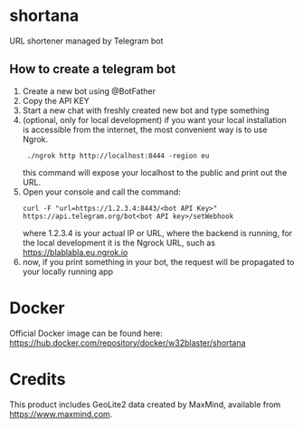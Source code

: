 # shortana
URL shortener managed by Telegram bot

## How to create a telegram bot
1. Create a new bot using @BotFather
2. Copy the API KEY
3. Start a new chat with freshly created new bot and type something
4. (optional, only for local development) if you want your local installation
    is accessible from the internet, the most convenient way is to use Ngrok.
    ```
     ./ngrok http http://localhost:8444 -region eu
    ```
    this command will expose your localhost to the public and print out the URL.
5. Open your console and call the command:
    ```
    curl -F "url=https://1.2.3.4:8443/<bot API Key>" https://api.telegram.org/bot<bot API key>/setWebhook
    ```
    where 1.2.3.4 is your actual IP or URL, where the backend is running,
    for the local development it is the Ngrock URL, such as https://blablabla.eu.ngrok.io 
6. now, if you print something in your bot, the request will be propagated to your locally running app

# Docker
Official Docker image can be found here: 
https://hub.docker.com/repository/docker/w32blaster/shortana

# Credits

This product includes GeoLite2 data created by MaxMind, available from
https://www.maxmind.com.